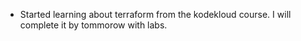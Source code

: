 - Started learning about terraform from the kodekloud course. I will complete it by tommorow with labs. 